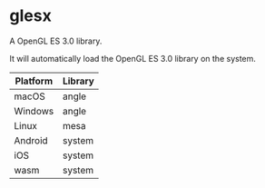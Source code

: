 # glesx

A OpenGL ES 3.0 library.

It will automatically load the OpenGL ES 3.0 library on the system.

| Platform | Library |
|----------|---------|
| macOS    | angle   |
| Windows  | angle   |
| Linux    | mesa    |
| Android  | system  |
| iOS      | system  |
| wasm     | system  |

